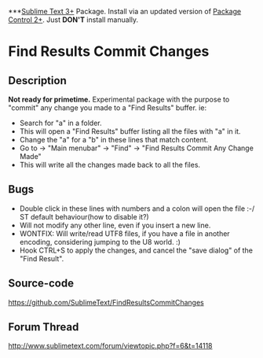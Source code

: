 ***[Sublime Text 3+](http://www.sublimetext.com/) Package. Install via an updated version of  [Package Control 2+](https://sublime.wbond.net/installation). Just **DON'T** install manually.

# Find Results Commit Changes

## Description

**Not ready for primetime.** Experimental package with the purpose to "commit" any change you made to a "Find Results" buffer. ie:
- Search for "a" in a folder.
- This will open a "Find Results" buffer listing all the files with "a" in it.
- Change the "a" for a "b" in these lines that match content.
- Go to -> "Main menubar" -> "Find" -> "Find Results Commit Any Change Made"
- This will write all the changes made back to all the files.

## Bugs

- Double click in these lines with numbers and a colon will open the file :-/  ST default behaviour(how to disable it?)
- Will not modify any other line, even if you insert a new line.
- WONTFIX: Will write/read UTF8 files, if you have a file in another encoding, considering jumping to the U8 world. :)
- Hook CTRL+S to apply the changes, and cancel the "save dialog" of the "Find Result".

## Source-code

https://github.com/SublimeText/FindResultsCommitChanges

## Forum Thread

http://www.sublimetext.com/forum/viewtopic.php?f=6&t=14118